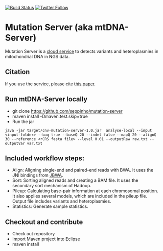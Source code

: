 [![Build Status](https://travis-ci.org/seppinho/mutation-server.svg?branch=master)](https://travis-ci.org/seppinho/mutation-server)
[![Twitter Follow](https://img.shields.io/twitter/follow/mtdnaserver.svg?style=social&label=Follow)](https://twitter.com/mtdnaserver)

# Mutation Server (aka mtDNA-Server)

Mutation Server is a [cloud service](https://mtdna-server.uibk.ac.at) to detects variants and heteroplasmies in mitochondrial DNA in NGS data. 

## Citation

If you use the service, please cite [this paper](http://nar.oxfordjournals.org/content/early/2016/04/15/nar.gkw247.full).

## Run mtDNA-Server locally
* git clone https://github.com/seppinho/mutation-server
* maven install -Dmaven.test.skip=true
* Run the jar

```
java -jar target/cnv-mutation-server-1.0.jar  analyse-local --input <input-folder> --baq true --baseQ 20 --indel false --mapQ 20 --alignQ 30 --reference <rCRS fasta file> --level 0.01 --outputRaw raw.txt --outputVar var.txt
```

## Included workflow steps:

* Align: Aligning single-end and paired-end reads with BWA. It uses the JNI bindings from [JBWA](https://github.com/lindenb/jbwa). 
* Sort: Sorting aligned reads and creating a BAM file. It uses the secondary sort mechanism of Hadoop. 
* Pileup: Calculating base-pair information at each chromosomal position. It also applies several models, which are included in the pileup file. Output file includes variants and heteroplasmies.
* Statistics: Generate sample statistics.

## Checkout and contribute

* Check out repository  
* Import Maven project into Eclipse
* maven install

